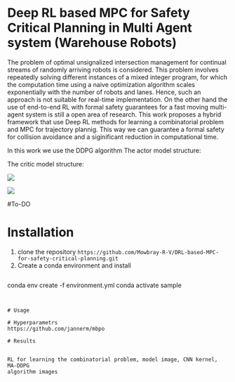 # Deep RL based MPC for Safety Critical Planning in Multi Agent system (Warehouse Robots)  

The problem of optimal unsignalized intersection management for continual streams of randomly arriving robots is considered. This problem involves repeatedly solving different instances of a mixed integer program, for which the computation time using a naive optimization algorithm scales exponentially with the number of robots and lanes. Hence, such an approach is not suitable for real-time implementation. On the other hand the use of end-to-end RL with formal safety guarantees for a fast moving multi-agent system is still a open area of research. This work proposes a hybrid framework that use Deep RL methods for learning a combinatorial problem and MPC for trajectory plannig. This way we can guarantee a formal safety for collision avoidance and a siginificant reduction in computational time. 

In this work we use the DDPG algorithm
The actor model structure:

The critic model structure:

![](https://github.com/Mowbray-R-V/DRL-based-MPC-for-safety-critical-planning/edit/main/archi-2.png)

![](https://github.com/Mowbray-R-V/DRL-based-MPC-for-safety-critical-planning/edit/main/archi-RL.png)

#To-DO

# Installation

1. clone the repository
 ``` https://github.com/Mowbray-R-V/DRL-based-MPC-for-safety-critical-planning.git ``` 
2. Create a conda environment and install
     ``` cd DRL-based-MPC-for-safety-critical-planning
conda env create -f environment.yml
conda activate sample
  ```


# Usage

# Hyperparametrs 
https://github.com/jannerm/mbpo

# Results


RL for learning the combinatorial problem, model image, CNN kernel, MA-DDPG
algorithm images
